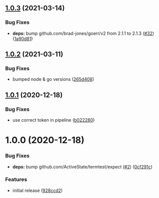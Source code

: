 ## [1.0.3](https://github.com/brad-jones/ssh-add-with-pass/compare/v1.0.2...v1.0.3) (2021-03-14)


### Bug Fixes

* **deps:** bump github.com/brad-jones/goerr/v2 from 2.1.1 to 2.1.3 ([#32](https://github.com/brad-jones/ssh-add-with-pass/issues/32)) ([1a90d81](https://github.com/brad-jones/ssh-add-with-pass/commit/1a90d8127e2f79f59ca620be71e80ef4a129ca42))

## [1.0.2](https://github.com/brad-jones/ssh-add-with-pass/compare/v1.0.1...v1.0.2) (2021-03-11)


### Bug Fixes

* bumped node & go versions ([265d408](https://github.com/brad-jones/ssh-add-with-pass/commit/265d408e6e50046acf5294b194315a8182f3e350))

## [1.0.1](https://github.com/brad-jones/ssh-add-with-pass/compare/v1.0.0...v1.0.1) (2020-12-18)


### Bug Fixes

* use correct token in pipeline ([b022280](https://github.com/brad-jones/ssh-add-with-pass/commit/b02228076b3081445121fd5417fb878af900dd0f))

# 1.0.0 (2020-12-18)


### Bug Fixes

* **deps:** bump github.com/ActiveState/termtest/expect ([#2](https://github.com/brad-jones/ssh-add-with-pass/issues/2)) ([0cf291c](https://github.com/brad-jones/ssh-add-with-pass/commit/0cf291c8446709755bbe8aa8afed917c9f23d6d5))


### Features

* initial release ([928ccd2](https://github.com/brad-jones/ssh-add-with-pass/commit/928ccd25aa642f37415dc09eb59a4a504184f0d3))
